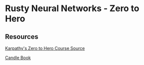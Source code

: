 # Rusty Neural Networks - Zero to Hero

## Resources

[Karpathy's Zero to Hero Course Source](https://github.com/karpathy/nn-zero-to-hero)

[Candle Book](https://huggingface.github.io/candle/)

